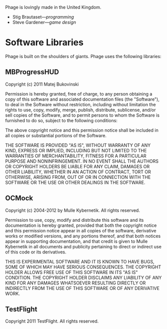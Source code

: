Phage is lovingly made in the United Kingdom.

* Stig Brautaset&mdash;*programming*
* Steve Gardener&mdash;*game design*

# Software Libraries

Phage is built on the shoulders of giants. Phage uses the following
libraries:

## MBProgressHUD

Copyright (c) 2011 Matej Bukovinski

Permission is hereby granted, free of charge, to any person obtaining a copy
of this software and associated documentation files (the "Software"), to deal
in the Software without restriction, including without limitation the rights
to use, copy, modify, merge, publish, distribute, sublicense, and/or sell
copies of the Software, and to permit persons to whom the Software is
furnished to do so, subject to the following conditions:

The above copyright notice and this permission notice shall be included in
all copies or substantial portions of the Software.

THE SOFTWARE IS PROVIDED "AS IS", WITHOUT WARRANTY OF ANY KIND, EXPRESS OR
IMPLIED, INCLUDING BUT NOT LIMITED TO THE WARRANTIES OF MERCHANTABILITY,
FITNESS FOR A PARTICULAR PURPOSE AND NONINFRINGEMENT. IN NO EVENT SHALL THE
AUTHORS OR COPYRIGHT HOLDERS BE LIABLE FOR ANY CLAIM, DAMAGES OR OTHER
LIABILITY, WHETHER IN AN ACTION OF CONTRACT, TORT OR OTHERWISE, ARISING FROM,
OUT OF OR IN CONNECTION WITH THE SOFTWARE OR THE USE OR OTHER DEALINGS IN
THE SOFTWARE.

## OCMock

Copyright (c) 2004-2012 by Mulle Kybernetik. All rights reserved.

Permission to use, copy, modify and distribute this software and its documentation
is hereby granted, provided that both the copyright notice and this permission
notice appear in all copies of the software, derivative works or modified versions,
and any portions thereof, and that both notices appear in supporting documentation,
and that credit is given to Mulle Kybernetik in all documents and publicity
pertaining to direct or indirect use of this code or its derivatives.

THIS IS EXPERIMENTAL SOFTWARE AND IT IS KNOWN TO HAVE BUGS, SOME OF WHICH MAY HAVE
SERIOUS CONSEQUENCES. THE COPYRIGHT HOLDER ALLOWS FREE USE OF THIS SOFTWARE IN ITS
"AS IS" CONDITION. THE COPYRIGHT HOLDER DISCLAIMS ANY LIABILITY OF ANY KIND FOR ANY
DAMAGES WHATSOEVER RESULTING DIRECTLY OR INDIRECTLY FROM THE USE OF THIS SOFTWARE
OR OF ANY DERIVATIVE WORK.

## TestFlight

Copyright 2011 TestFlight. All rights reserved.

